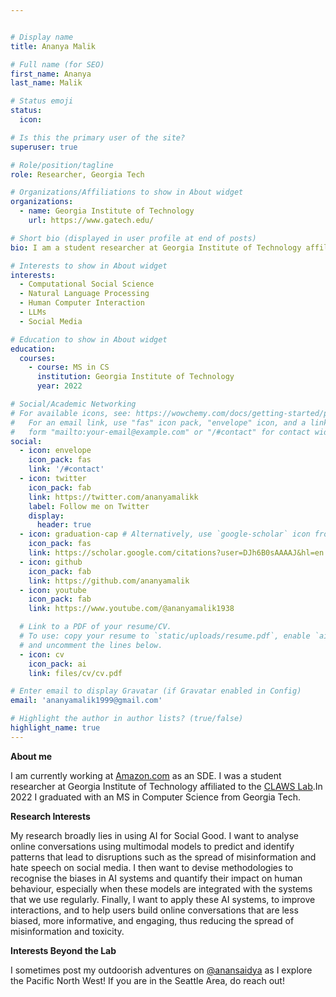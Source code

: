 ```yaml
---


# Display name
title: Ananya Malik

# Full name (for SEO)
first_name: Ananya 
last_name: Malik

# Status emoji
status:
  icon:

# Is this the primary user of the site?
superuser: true

# Role/position/tagline
role: Researcher, Georgia Tech

# Organizations/Affiliations to show in About widget
organizations:
  - name: Georgia Institute of Technology
    url: https://www.gatech.edu/

# Short bio (displayed in user profile at end of posts)
bio: I am a student researcher at Georgia Institute of Technology affiliated to the [CLAWS Lab](https://faculty.cc.gatech.edu/~srijan/)

# Interests to show in About widget
interests:
  - Computational Social Science
  - Natural Language Processing
  - Human Computer Interaction
  - LLMs
  - Social Media

# Education to show in About widget
education:
  courses:
    - course: MS in CS
      institution: Georgia Institute of Technology
      year: 2022

# Social/Academic Networking
# For available icons, see: https://wowchemy.com/docs/getting-started/page-builder/#icons
#   For an email link, use "fas" icon pack, "envelope" icon, and a link in the
#   form "mailto:your-email@example.com" or "/#contact" for contact widget.
social:
  - icon: envelope
    icon_pack: fas
    link: '/#contact'
  - icon: twitter
    icon_pack: fab
    link: https://twitter.com/ananyamalikk
    label: Follow me on Twitter
    display:
      header: true
  - icon: graduation-cap # Alternatively, use `google-scholar` icon from `ai` icon pack
    icon_pack: fas
    link: https://scholar.google.com/citations?user=DJh6B0sAAAAJ&hl=en
  - icon: github
    icon_pack: fab
    link: https://github.com/ananyamalik
  - icon: youtube
    icon_pack: fab
    link: https://www.youtube.com/@ananyamalik1938

  # Link to a PDF of your resume/CV.
  # To use: copy your resume to `static/uploads/resume.pdf`, enable `ai` icons in `params.yaml`,
  # and uncomment the lines below.
  - icon: cv
    icon_pack: ai
    link: files/cv/cv.pdf

# Enter email to display Gravatar (if Gravatar enabled in Config)
email: 'ananyamalik1999@gmail.com'

# Highlight the author in author lists? (true/false)
highlight_name: true
---
```


**About me**

I am currently working at [Amazon.com](https://www.amazon.com/) as an SDE. I was a student researcher at Georgia Institute of Technology affiliated to the [CLAWS Lab](https://faculty.cc.gatech.edu/~srijan/).In 2022 I graduated with an MS in Computer Science from Georgia Tech. 

**Research Interests**

My research broadly lies in using AI for Social Good. I want to analyse online conversations using multimodal models to predict and identify patterns that lead to disruptions such as the spread of misinformation and hate speech on social media. I then want to devise methodologies to recognise the biases in AI systems and quantify their impact on human behaviour, especially when these models are integrated with the systems that we use regularly. Finally, I want to apply these AI systems, to improve interactions, and to help users build online conversations that are less biased, more informative, and engaging, thus reducing the spread of misinformation and toxicity.

**Interests Beyond the Lab**

I sometimes post my outdoorish adventures on [@anansaidya](https://www.instagram.com/anansaidya/?hl=en) as I explore the Pacific North West! If you are in the Seattle Area, do reach out!
